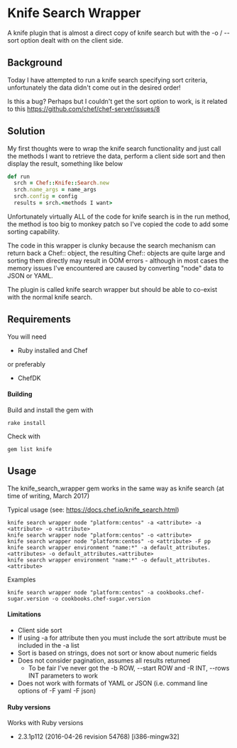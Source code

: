 Knife Search Wrapper
====================

A knife plugin that is almost a direct copy of knife search but with the -o / --sort option dealt with on the client side.

## Background

Today I have attempted to run a knife search specifying sort criteria, unfortunately the data didn't come out in the desired order!

Is this a bug? Perhaps but I couldn't get the sort option to work, is it related to this https://github.com/chef/chef-server/issues/8

## Solution

My first thoughts were to wrap the knife search functionality and just call the methods I want to retrieve the data, perform a client side sort and then display the result, something like below

```ruby
def run
  srch = Chef::Knife::Search.new
  srch.name_args = name_args
  srch.config = config
  results = srch.<methods I want>
```

Unfortunately virtually ALL of the code for knife search is in the run method, the method is too big to monkey patch so I've copied the code to add some sorting capability.

The code in this wrapper is clunky because the search mechanism can return back a Chef:: object, the resulting Chef:: objects are quite large and sorting them directly may result in OOM errors - although in most cases the memory issues I've encountered are caused by converting "node" data to JSON or YAML.

The plugin is called knife search wrapper but should be able to co-exist with the normal knife search.

## Requirements

You will need 
* Ruby installed and Chef 

or preferably 

* ChefDK

#### Building

Build and install the gem with 
````
rake install
````

Check with

````
gem list knife
````

## Usage

The knife_search_wrapper gem works in the same way as knife search (at time of writing, March 2017)

Typical usage (see: https://docs.chef.io/knife_search.html)

````
knife search wrapper node "platform:centos" -a <attribute> -a <attribute> -o <attribute>
knife search wrapper node "platform:centos" -o <attribute>
knife search wrapper node "platform:centos" -o <attribute> -F pp
knife search wrapper environment "name:*" -a default_attributes.<attributes> -o default_attributes.<attribute>
knife search wrapper environment "name:*" -o default_attributes.<attribute>
````

Examples

````
knife search wrapper node "platform:centos" -a cookbooks.chef-sugar.version -o cookbooks.chef-sugar.version
````

#### Limitations
- Client side sort
- If using -a for attribute then you must include the sort attribute must be included in the -a list
- Sort is based on strings, does not sort or know about numeric fields
- Does not consider pagination, assumes all results returned
    - To be fair I've never got the -b ROW, --start ROW and -R INT, --rows INT parameters to work
- Does not work with formats of YAML or JSON (i.e. command line options of -F yaml -F json)

#### Ruby versions

Works with Ruby versions
* 2.3.1p112 (2016-04-26 revision 54768) [i386-mingw32]
